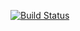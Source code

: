 [![Build Status](https://csharpdemo.visualstudio.com/testcsharpdemo/_apis/build/status/ripalpatel20.MyMVC?branchName=master)](https://csharpdemo.visualstudio.com/testcsharpdemo/_build/latest?definitionId=3&branchName=master)
